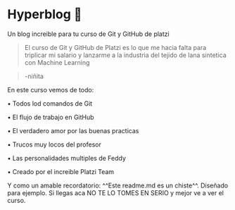 # Hyperblog 💚
Un blog increible para tu curso de Git y GitHub de platzi  
>El curso de Git y GitHub de Platzi es lo que me hacia falta para triplicar mi salario y lanzarme a la industria del tejido de lana sintetica con Machine Learning

> -niñita 

En este curso vemos de todo: 

• Todos lod comandos de Git

• El flujo de trabajo en GitHub 

• El verdadero amor por las buenas practicas

• Trucos muy locos del profesor 

• Las personalidades multiples de Feddy

• Creado por el increible Platzi Team

Y como un amable recordatorio: ^^Este readme.md es un chiste^^. Diseñado para ejemplo. Si llegas aca NO TE LO TOMES EN SERIO y mejor ve a ver el curso.